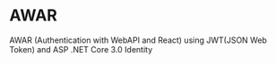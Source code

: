 # AWAR
AWAR (Authentication with WebAPI and React) using JWT(JSON Web Token) and ASP .NET Core 3.0 Identity
